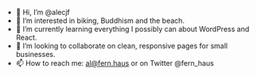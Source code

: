 - 👋 Hi, I’m @alecjf
- 👀 I’m interested in biking, Buddhism and the beach.
- 🌱 I’m currently learning everything I possibly can about WordPress and React.
- 💞️ I’m looking to collaborate on clean, responsive pages for small businesses.
- 📫 How to reach me: al@fern.haus or on Twitter @fern_haus

<!---
alecjf/alecjf is a ✨ special ✨ repository because its `README.md` (this file) appears on your GitHub profile.
You can click the Preview link to take a look at your changes.
--->
